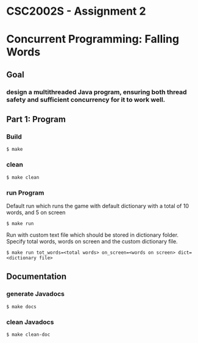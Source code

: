 # CSC2002S - Assignment 2
# Concurrent Programming: Falling Words
## Goal
### design a multithreaded Java program, ensuring both thread safety and sufficient concurrency for it to work well.

## Part 1: Program
### Build
```unix
$ make
```
### clean
```
$ make clean
```
### run Program
Default run which runs the game with default dictionary with a total of 10 words, and 5 on screen
```
$ make run
```
Run with custom text file which should be stored in dictionary folder.
Specify total words, words on screen and the custom dictionary file.
```
$ make run tot_words=<total words> on_screen=<words on screen> dict=<dictionary file>
```

## Documentation
### generate Javadocs
```
$ make docs
```
### clean Javadocs
```
$ make clean-doc
```